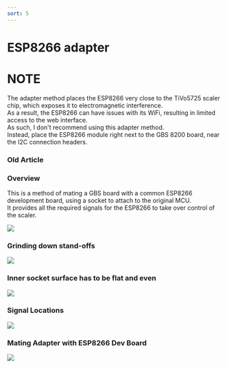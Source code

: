 ```yaml
---
sort: 5
---
```

# ESP8266 adapter

# NOTE
The adapter method places the ESP8266 very close to the TiVo5725 scaler chip, which exposes it to electromagnetic interference.   
As a result, the ESP8266 can have issues with its WiFi, resulting in limited access to the web interface.   
As such, I don't recommend using this adapter method.   
Instead, place the ESP8266 module right next to the GBS 8200 board, near the I2C connection headers.   

### Old Article

### Overview
This is a method of mating a GBS board with a common ESP8266 development board, using a socket to attach to the original MCU.   
It provides all the required signals for the ESP8266 to take over control of the scaler.   

![](https://i.imgur.com/fEwLqRT.png)
   
### Grinding down stand-offs
![](https://i.imgur.com/cbKwnoD.png)
   
### Inner socket surface has to be flat and even
![](https://i.imgur.com/SFFIPYm.png)
   
### Signal Locations
![](https://i.imgur.com/9DciLIe.png)
   
### Mating Adapter with ESP8266 Dev Board
![](https://i.imgur.com/1JQfn3r.png)